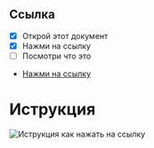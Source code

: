 ## Ссылка

 - [x] Открой этот документ
 - [x] Нажми на ссылку
 - [ ] Посмотри что это
 - [Нажми на ссылку](https://bit.ly/3nIyLvx)
# Иструкция

![Иструкция как нажать на ссылку](https://i.imgur.com/V911UtT.png)
